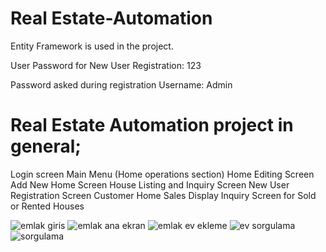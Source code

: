 # Real Estate-Automation
Entity Framework is used in the project.

User Password for New User Registration: 123

Password asked during registration Username: Admin

# Real Estate Automation project in general;
Login screen
Main Menu (Home operations section)
Home Editing Screen
Add New Home Screen
House Listing and Inquiry Screen
New User Registration Screen
Customer Home Sales Display
Inquiry Screen for Sold or Rented Houses


![emlak giris](https://user-images.githubusercontent.com/11722320/165943155-e5443bf5-a2bf-45a6-a665-30d547471119.png)
![emlak ana ekran](https://user-images.githubusercontent.com/11722320/165943157-12d01afd-9542-4b21-8dbe-e4699697a54a.png)
![emlak  ev ekleme](https://user-images.githubusercontent.com/11722320/165943159-b94f0c7e-dd6d-40fc-8915-ec377559cc5f.png)
![ev sorgulama](https://user-images.githubusercontent.com/11722320/165943161-259f9720-c7ac-4161-ad2e-d7c9a064de44.png)
![sorgulama](https://user-images.githubusercontent.com/11722320/165943152-baf48801-5583-431d-96ce-cc9960d3409f.png)
